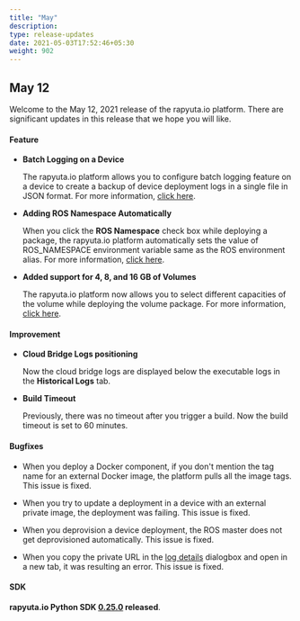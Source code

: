 ```yaml
---
title: "May"
description:
type: release-updates
date: 2021-05-03T17:52:46+05:30
weight: 902
---
```

 
 
## May 12
Welcome to the May 12, 2021 release of the rapyuta.io platform. There
are significant updates in this release that we hope you will like.
 
#### Feature
 
* **Batch Logging on a Device**

    The rapyuta.io platform allows you to configure batch logging feature on a device to create a backup of device deployment logs in a single file in JSON format. For more information, [click here](/3_how-tos/32_device-management/325_configuring_batch_logging/).

* **Adding ROS Namespace Automatically**
    
    When you click the **ROS Namespace** check box while deploying a package, the rapyuta.io platform automatically sets the value of ROS_NAMESPACE environment variable same as the ROS environment alias. For more information, [click here](/5_deep-dives/53_networking-and-communication/535_ros-network-native/#multi-robot-communication).

* **Added support for 4, 8, and 16 GB of Volumes**

    The rapyuta.io platform now allows you to select different capacities of the volume while deploying the volume package. For more information, [click here](/3_how-tos/33_software-development/335_adding-persistent-storage-to-a-deployment/#creating-storage).

#### Improvement

* **Cloud Bridge Logs positioning**

    Now the cloud bridge logs are displayed below the executable logs in the **Historical Logs** tab.


* **Build Timeout**

    Previously, there was no timeout after you trigger a build. Now the build timeout is set to 60 minutes. 

#### Bugfixes

* When you deploy a Docker component, if you don't mention the tag name for an external Docker image, the platform pulls all the image tags. This issue is fixed.

* When you try to update a deployment in a device with an external private image, the deployment was failing. This issue is fixed.

* When you deprovision a device deployment, the ROS master does not get deprovisioned automatically. This issue is fixed.

* When you copy the private URL in the [log details](/5_deep-dives/54_tooling-and-debugging/543_upload-files-from-device/#direct-links-for-sharing-log-files) dialogbox and open in a new tab, it was resulting an error. This issue is fixed. 
 
 
#### SDK
 
**rapyuta.io Python SDK [0.25.0](/3_how-tos/35_tooling_and_debugging/rapyuta-io-python-sdk/#installation) released**.
 


 
 
 
 

